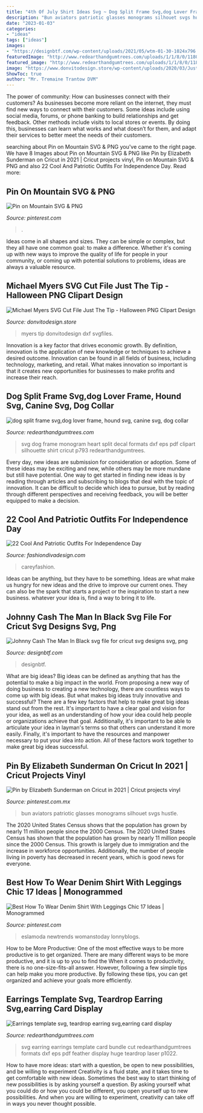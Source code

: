 ```yaml
---
title: "4th Of July Shirt Ideas Svg ~ Dog Split Frame Svg,dog Lover Frame, Hound Svg, Canine Svg, Dog Collar"
description: "Bun aviators patriotic glasses monograms silhouet svgs hustle"
date: "2023-01-03"
categories:
- "ideas"
tags: ["ideas"]
images:
- "https://designbtf.com/wp-content/uploads/2021/05/wtm-01-30-1024x796.jpg"
featuredImage: "http://www.redearthandgumtrees.com/uploads/1/1/8/0/118010194/s912913411586181666_p793_i13_w640.jpeg"
featured_image: "http://www.redearthandgumtrees.com/uploads/1/1/8/0/118010194/s912913411586181666_p793_i13_w640.jpeg"
image: "https://www.donvitodesign.store/wp-content/uploads/2020/03/Just-The-Tip-Michael-Myers-Halloween-610x452.jpg"
ShowToc: true
author: "Mr. Tremaine Trantow DVM"
---
```



The power of community: How can businesses connect with their customers?
As businesses become more reliant on the internet, they must find new ways to connect with their customers. Some ideas include using social media, forums, or phone banking to build relationships and get feedback. Other methods include visits to local stores or events. By doing this, businesses can learn what works and what doesn’t for them, and adapt their services to better meet the needs of their customers.

	

		
searching about Pin on Mountain SVG &amp; PNG you've came to the right page. We have 8 Images about Pin on Mountain SVG &amp; PNG like Pin by Elizabeth Sunderman on Cricut in 2021 | Cricut projects vinyl, Pin on Mountain SVG &amp; PNG and also 22 Cool And Patriotic Outfits For Independence Day. Read more:
		
    
## Pin On Mountain SVG &amp; PNG

<img loading=lazy src="https://i.pinimg.com/736x/93/31/c1/9331c1cbd885427900b52a24296f2d84.jpg" onerror="this.onerror=null;this.src='https://tse1.mm.bing.net/th?id=OIP._CG6NcC3ebmNZhQB4_Hz9wHaF8&amp;pid=15.1';" alt="Pin on Mountain SVG &amp; PNG">

_Source: pinterest.com_

>. 

	

Ideas come in all shapes and sizes. They can be simple or complex, but they all have one common goal: to make a difference. Whether it's coming up with new ways to improve the quality of life for people in your community, or coming up with potential solutions to problems, ideas are always a valuable resource.

    
## Michael Myers SVG Cut File Just The Tip - Halloween PNG Clipart Design

<img loading=lazy src="https://www.donvitodesign.store/wp-content/uploads/2020/03/Just-The-Tip-Michael-Myers-Halloween-610x452.jpg" onerror="this.onerror=null;this.src='https://tse1.mm.bing.net/th?id=OIP.SKOsYWfkH64W24k9JF1tggHaFf&amp;pid=15.1';" alt="Michael Myers SVG Cut File Just The Tip - Halloween PNG Clipart Design">

_Source: donvitodesign.store_

>myers tip donvitodesign dxf svgfiles. 

	

Innovation is a key factor that drives economic growth. By definition, innovation is the application of new knowledge or techniques to achieve a desired outcome. Innovation can be found in all fields of business, including technology, marketing, and retail. What makes innovation so important is that it creates new opportunities for businesses to make profits and increase their reach.

    
## Dog Split Frame Svg,dog Lover Frame, Hound Svg, Canine Svg, Dog Collar

<img loading=lazy src="http://www.redearthandgumtrees.com/uploads/1/1/8/0/118010194/s912913411586181666_p793_i13_w640.jpeg" onerror="this.onerror=null;this.src='https://tse3.mm.bing.net/th?id=OIP.-6o8A6bRoMfyIwALTWiimAHaF3&amp;pid=15.1';" alt="dog split frame svg,dog lover frame, hound svg, canine svg, dog collar">

_Source: redearthandgumtrees.com_

>svg dog frame monogram heart split decal formats dxf eps pdf clipart silhouette shirt cricut p793 redearthandgumtrees. 

	

Every day, new ideas are submission for consideration or adoption. Some of these ideas may be exciting and new, while others may be more mundane but still have potential. One way to get started in finding new ideas is by reading through articles and subscribing to blogs that deal with the topic of innovation. It can be difficult to decide which idea to pursue, but by reading through different perspectives and receiving feedback, you will be better equipped to make a decision.

    
## 22 Cool And Patriotic Outfits For Independence Day

<img loading=lazy src="https://www.fashiondivadesign.com/wp-content/uploads/2014/06/7502420644_a7ed84a40e_b.jpg" onerror="this.onerror=null;this.src='https://tse4.mm.bing.net/th?id=OIP.7PNKciU3qi-6LZajfm0jlwHaJ4&amp;pid=15.1';" alt="22 Cool And Patriotic Outfits For Independence Day">

_Source: fashiondivadesign.com_

>careyfashion. 

	

Ideas can be anything, but they have to be something. Ideas are what make us hungry for new ideas and the drive to improve our current ones. They can also be the spark that starts a project or the inspiration to start a new business. whatever your idea is, find a way to bring it to life.

    
## Johnny Cash The Man In Black Svg File For Cricut Svg Designs Svg, Png

<img loading=lazy src="https://designbtf.com/wp-content/uploads/2021/05/wtm-01-30-1024x796.jpg" onerror="this.onerror=null;this.src='https://tse4.mm.bing.net/th?id=OIP.9DlZWwjS4ifROTjHYngBYAHaFw&amp;pid=15.1';" alt="Johnny Cash The Man In Black svg file for cricut svg designs svg, png">

_Source: designbtf.com_

>designbtf. 

	

What are big ideas?
Big ideas can be defined as anything that has the potential to make a big impact in the world. From proposing a new way of doing business to creating a new technology, there are countless ways to come up with big ideas. But what makes big ideas truly innovative and successful? There are a few key factors that help to make great big ideas stand out from the rest. 
It's important to have a clear goal and vision for your idea, as well as an understanding of how your idea could help people or organizations achieve that goal. Additionally, it's important to be able to articulate your idea in layman's terms so that others can understand it more easily. Finally, it's important to have the resources and manpower necessary to put your idea into action. All of these factors work together to make great big ideas successful.

    
## Pin By Elizabeth Sunderman On Cricut In 2021 | Cricut Projects Vinyl

<img loading=lazy src="https://i.pinimg.com/736x/d7/c2/4e/d7c24efd0806adf09a87773559f8e105.jpg" onerror="this.onerror=null;this.src='https://tse2.mm.bing.net/th?id=OIP.bdoETH7zGRwbOoIdMzPxwwHaKn&amp;pid=15.1';" alt="Pin by Elizabeth Sunderman on Cricut in 2021 | Cricut projects vinyl">

_Source: pinterest.com.mx_

>bun aviators patriotic glasses monograms silhouet svgs hustle. 

	

The 2020 United States Census shows that the population has grown by nearly 11 million people since the 2000 Census.
The 2020 United States Census has shown that the population has grown by nearly 11 million people since the 2000 Census. This growth is largely due to immigration and the increase in workforce opportunities. Additionally, the number of people living in poverty has decreased in recent years, which is good news for everyone.

    
## Best How To Wear Denim Shirt With Leggings Chic 17 Ideas | Monogrammed

<img loading=lazy src="https://i.pinimg.com/736x/90/b9/5d/90b95db262cf941e2c876820b88da12e.jpg" onerror="this.onerror=null;this.src='https://tse1.mm.bing.net/th?id=OIP._XFYzmrUhbYfKsVGS6HUVgAAAA&amp;pid=15.1';" alt="Best How To Wear Denim Shirt With Leggings Chic 17 Ideas | Monogrammed">

_Source: pinterest.com_

>eslamoda newtrends womanstoday lonnyblogs. 

	

How to be More Productive: One of the most effective ways to be more productive is to get organized. There are many different ways to be more productive, and it is up to you to find the
When it comes to productivity, there is no one-size-fits-all answer. However, following a few simple tips can help make you more productive. By following these tips, you can get organized and achieve your goals more efficiently.

    
## Earrings Template Svg, Teardrop Earring Svg,earring Card Display

<img loading=lazy src="http://www.redearthandgumtrees.com/uploads/1/1/8/0/118010194/s912913411586181666_p1022_i220_w640.jpeg" onerror="this.onerror=null;this.src='https://tse4.mm.bing.net/th?id=OIP._SV8v6xD6jFtt24GPJfYvQHaF3&amp;pid=15.1';" alt="Earrings template svg, teardrop earring svg,earring card display">

_Source: redearthandgumtrees.com_

>svg earring earrings template card bundle cut redearthandgumtrees formats dxf eps pdf feather display huge teardrop laser p1022. 

	

How to have more ideas: start with a question, be open to new possibilities, and be willing to experiment
Creativity is a fluid state, and it takes time to get comfortable with new ideas. Sometimes the best way to start thinking of new possibilities is by asking yourself a question. By asking yourself what you could do or how you could be different, you open yourself up to new possibilities. And when you are willing to experiment, creativity can take off in ways you never thought possible.


